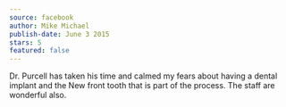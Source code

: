 ```yaml
---
source: facebook
author: Mike Michael
publish-date: June 3 2015
stars: 5
featured: false
---
```

Dr. Purcell has taken his time and calmed my fears about having a dental implant and the New front tooth that is part of the process. The staff are wonderful also.
